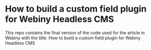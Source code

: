 # How to build a custom field plugin for Webiny Headless CMS

This repo contains the final version of the code used for the article in Webiny with the title: How to build a custom field plugin for Webiny Headless CMS

